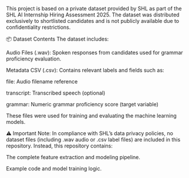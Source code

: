 This project is based on a private dataset provided by SHL as part of the SHL AI Internship Hiring Assessment 2025. The dataset was distributed exclusively to shortlisted candidates and is not publicly available due to confidentiality restrictions.

📦 Dataset Contents
The dataset includes:

Audio Files (.wav): Spoken responses from candidates used for grammar proficiency evaluation.

Metadata CSV (.csv): Contains relevant labels and fields such as:

file: Audio filename reference

transcript: Transcribed speech (optional)

grammar: Numeric grammar proficiency score (target variable)

These files were used for training and evaluating the machine learning models.

⚠️ Important Note:
In compliance with SHL’s data privacy policies, no dataset files (including .wav audio or .csv label files) are included in this repository.
Instead, this repository contains:

The complete feature extraction and modeling pipeline.

Example code and model training logic.
